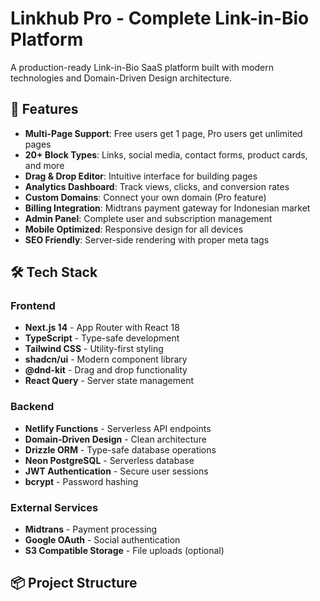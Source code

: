 # Linkhub Pro - Complete Link-in-Bio Platform

A production-ready Link-in-Bio SaaS platform built with modern technologies and Domain-Driven Design architecture.

## 🚀 Features

- **Multi-Page Support**: Free users get 1 page, Pro users get unlimited pages
- **20+ Block Types**: Links, social media, contact forms, product cards, and more
- **Drag & Drop Editor**: Intuitive interface for building pages
- **Analytics Dashboard**: Track views, clicks, and conversion rates
- **Custom Domains**: Connect your own domain (Pro feature)
- **Billing Integration**: Midtrans payment gateway for Indonesian market
- **Admin Panel**: Complete user and subscription management
- **Mobile Optimized**: Responsive design for all devices
- **SEO Friendly**: Server-side rendering with proper meta tags

## 🛠 Tech Stack

### Frontend
- **Next.js 14** - App Router with React 18
- **TypeScript** - Type-safe development
- **Tailwind CSS** - Utility-first styling
- **shadcn/ui** - Modern component library
- **@dnd-kit** - Drag and drop functionality
- **React Query** - Server state management

### Backend
- **Netlify Functions** - Serverless API endpoints
- **Domain-Driven Design** - Clean architecture
- **Drizzle ORM** - Type-safe database operations
- **Neon PostgreSQL** - Serverless database
- **JWT Authentication** - Secure user sessions
- **bcrypt** - Password hashing

### External Services
- **Midtrans** - Payment processing
- **Google OAuth** - Social authentication
- **S3 Compatible Storage** - File uploads (optional)

## 📦 Project Structure

